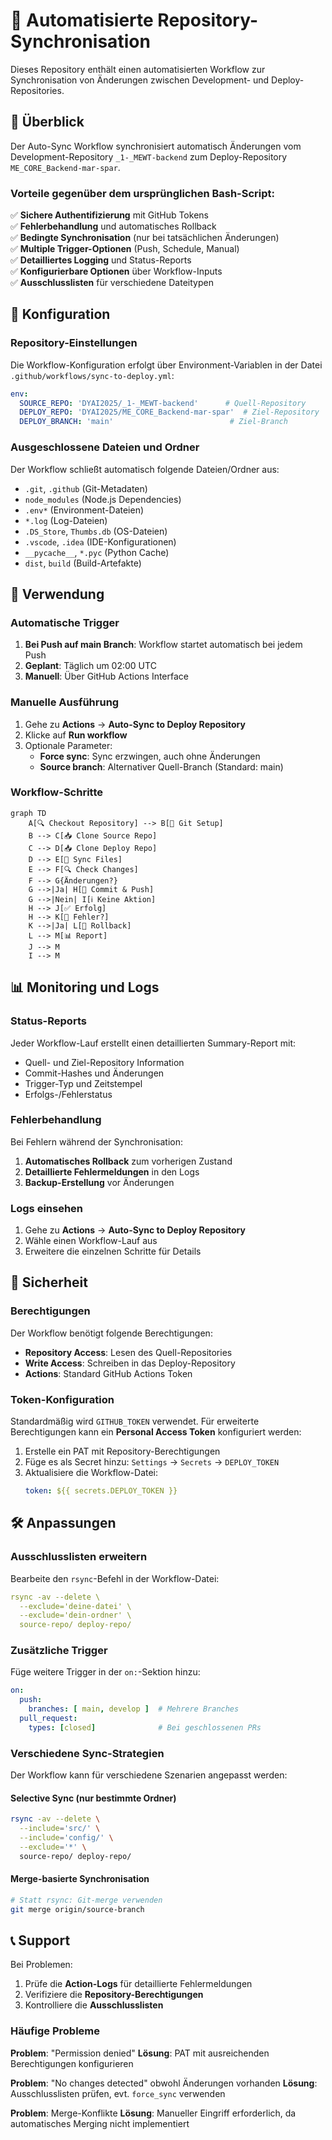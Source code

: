 # 🚀 Automatisierte Repository-Synchronisation

Dieses Repository enthält einen automatisierten Workflow zur Synchronisation von Änderungen zwischen Development- und Deploy-Repositories.

## 🎯 Überblick

Der Auto-Sync Workflow synchronisiert automatisch Änderungen vom Development-Repository `_1-_MEWT-backend` zum Deploy-Repository `ME_CORE_Backend-mar-spar`.

### Vorteile gegenüber dem ursprünglichen Bash-Script:

✅ **Sichere Authentifizierung** mit GitHub Tokens  
✅ **Fehlerbehandlung** und automatisches Rollback  
✅ **Bedingte Synchronisation** (nur bei tatsächlichen Änderungen)  
✅ **Multiple Trigger-Optionen** (Push, Schedule, Manual)  
✅ **Detailliertes Logging** und Status-Reports  
✅ **Konfigurierbare Optionen** über Workflow-Inputs  
✅ **Ausschlusslisten** für verschiedene Dateitypen  

## 🔧 Konfiguration

### Repository-Einstellungen

Die Workflow-Konfiguration erfolgt über Environment-Variablen in der Datei `.github/workflows/sync-to-deploy.yml`:

```yaml
env:
  SOURCE_REPO: 'DYAI2025/_1-_MEWT-backend'      # Quell-Repository
  DEPLOY_REPO: 'DYAI2025/ME_CORE_Backend-mar-spar'  # Ziel-Repository
  DEPLOY_BRANCH: 'main'                          # Ziel-Branch
```

### Ausgeschlossene Dateien und Ordner

Der Workflow schließt automatisch folgende Dateien/Ordner aus:
- `.git`, `.github` (Git-Metadaten)
- `node_modules` (Node.js Dependencies)
- `.env*` (Environment-Dateien)
- `*.log` (Log-Dateien)
- `.DS_Store`, `Thumbs.db` (OS-Dateien)
- `.vscode`, `.idea` (IDE-Konfigurationen)
- `__pycache__`, `*.pyc` (Python Cache)
- `dist`, `build` (Build-Artefakte)

## 🚀 Verwendung

### Automatische Trigger

1. **Bei Push auf main Branch**: Workflow startet automatisch bei jedem Push
2. **Geplant**: Täglich um 02:00 UTC
3. **Manuell**: Über GitHub Actions Interface

### Manuelle Ausführung

1. Gehe zu **Actions** → **Auto-Sync to Deploy Repository**
2. Klicke auf **Run workflow**
3. Optionale Parameter:
   - **Force sync**: Sync erzwingen, auch ohne Änderungen
   - **Source branch**: Alternativer Quell-Branch (Standard: main)

### Workflow-Schritte

```mermaid
graph TD
    A[🔍 Checkout Repository] --> B[🔧 Git Setup]
    B --> C[📥 Clone Source Repo]
    C --> D[📥 Clone Deploy Repo]
    D --> E[🔄 Sync Files]
    E --> F[🔍 Check Changes]
    F --> G{Änderungen?}
    G -->|Ja| H[💾 Commit & Push]
    G -->|Nein| I[ℹ️ Keine Aktion]
    H --> J[✅ Erfolg]
    H --> K[🚨 Fehler?]
    K -->|Ja| L[🔄 Rollback]
    L --> M[📊 Report]
    J --> M
    I --> M
```

## 📊 Monitoring und Logs

### Status-Reports

Jeder Workflow-Lauf erstellt einen detaillierten Summary-Report mit:
- Quell- und Ziel-Repository Information
- Commit-Hashes und Änderungen
- Trigger-Typ und Zeitstempel
- Erfolgs-/Fehlerstatus

### Fehlerbehandlung

Bei Fehlern während der Synchronisation:
1. **Automatisches Rollback** zum vorherigen Zustand
2. **Detaillierte Fehlermeldungen** in den Logs
3. **Backup-Erstellung** vor Änderungen

### Logs einsehen

1. Gehe zu **Actions** → **Auto-Sync to Deploy Repository**
2. Wähle einen Workflow-Lauf aus
3. Erweitere die einzelnen Schritte für Details

## 🔐 Sicherheit

### Berechtigungen

Der Workflow benötigt folgende Berechtigungen:
- **Repository Access**: Lesen des Quell-Repositories
- **Write Access**: Schreiben in das Deploy-Repository
- **Actions**: Standard GitHub Actions Token

### Token-Konfiguration

Standardmäßig wird `GITHUB_TOKEN` verwendet. Für erweiterte Berechtigungen kann ein **Personal Access Token** konfiguriert werden:

1. Erstelle ein PAT mit Repository-Berechtigungen
2. Füge es als Secret hinzu: `Settings` → `Secrets` → `DEPLOY_TOKEN`
3. Aktualisiere die Workflow-Datei:
   ```yaml
   token: ${{ secrets.DEPLOY_TOKEN }}
   ```

## 🛠️ Anpassungen

### Ausschlusslisten erweitern

Bearbeite den `rsync`-Befehl in der Workflow-Datei:

```yaml
rsync -av --delete \
  --exclude='deine-datei' \
  --exclude='dein-ordner' \
  source-repo/ deploy-repo/
```

### Zusätzliche Trigger

Füge weitere Trigger in der `on:`-Sektion hinzu:

```yaml
on:
  push:
    branches: [ main, develop ]  # Mehrere Branches
  pull_request:
    types: [closed]              # Bei geschlossenen PRs
```

### Verschiedene Sync-Strategien

Der Workflow kann für verschiedene Szenarien angepasst werden:

#### Selective Sync (nur bestimmte Ordner)
```bash
rsync -av --delete \
  --include='src/' \
  --include='config/' \
  --exclude='*' \
  source-repo/ deploy-repo/
```

#### Merge-basierte Synchronisation
```bash
# Statt rsync: Git-merge verwenden
git merge origin/source-branch
```

## 📞 Support

Bei Problemen:
1. Prüfe die **Action-Logs** für detaillierte Fehlermeldungen
2. Verifiziere die **Repository-Berechtigungen**
3. Kontrolliere die **Ausschlusslisten**

### Häufige Probleme

**Problem**: "Permission denied"
**Lösung**: PAT mit ausreichenden Berechtigungen konfigurieren

**Problem**: "No changes detected" obwohl Änderungen vorhanden
**Lösung**: Ausschlusslisten prüfen, evt. `force_sync` verwenden

**Problem**: Merge-Konflikte
**Lösung**: Manueller Eingriff erforderlich, da automatisches Merging nicht implementiert